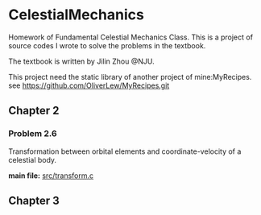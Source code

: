 # CelestialMechanics

Homework of Fundamental Celestial Mechanics Class. This is a project of source
codes I wrote to solve the problems in the textbook.

The textbook is written by Jilin Zhou \@NJU.

This project need the static library of another project of mine:MyRecipes.
see https://github.com/OliverLew/MyRecipes.git

## Chapter 2

### Problem 2.6

Transformation between orbital elements and coordinate-velocity of a celestial body.

**main file:** [src/transform.c](https://github.com/OliverLew/CelestialMechanics/blob/master/src/transform.c)

## Chapter 3
